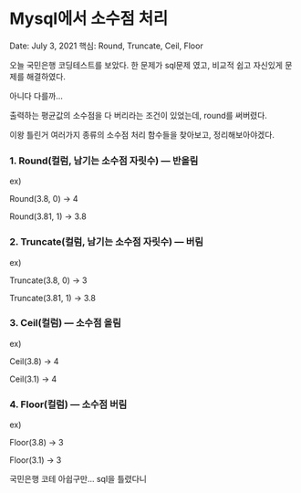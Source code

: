 # Mysql에서 소수점 처리

Date: July 3, 2021
핵심: Round, Truncate, Ceil, Floor

오늘 국민은행 코딩테스트를 보았다. 한 문제가 sql문제 였고, 비교적 쉽고 자신있게 문제를 해결하였다.

아니다 다를까...

출력하는 평균값의 소수점을 다 버리라는 조건이 있었는데, round를 써버렸다.

이왕 틀린거 여러가지 종류의 소수점 처리 함수들을 찾아보고, 정리해보아야겠다.

### 1. Round(컬럼, 남기는 소수점 자릿수) — **반올림**

ex) 

Round(3.8, 0) → 4

Round(3.81, 1) → 3.8

### 2. Truncate(컬럼, 남기는 소수점 자릿수) — 버림

ex)

Truncate(3.8, 0) → 3

Truncate(3.81, 1) → 3.8

### 3. Ceil(컬럼) — 소수점 올림

ex)

Ceil(3.8) → 4

Ceil(3.1) → 4

### 4.  Floor(컬럼) — 소수점 버림

ex)

Floor(3.8) → 3

Floor(3.1) → 3

국민은행 코테 아쉽구만... sql을 틀렸다니